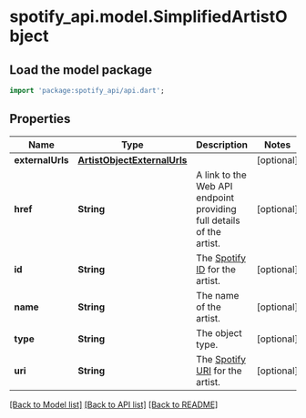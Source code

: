 # spotify_api.model.SimplifiedArtistObject

## Load the model package
```dart
import 'package:spotify_api/api.dart';
```

## Properties
Name | Type | Description | Notes
------------ | ------------- | ------------- | -------------
**externalUrls** | [**ArtistObjectExternalUrls**](ArtistObjectExternalUrls.md) |  | [optional] 
**href** | **String** | A link to the Web API endpoint providing full details of the artist.  | [optional] 
**id** | **String** | The [Spotify ID](/documentation/web-api/concepts/spotify-uris-ids) for the artist.  | [optional] 
**name** | **String** | The name of the artist.  | [optional] 
**type** | **String** | The object type.  | [optional] 
**uri** | **String** | The [Spotify URI](/documentation/web-api/concepts/spotify-uris-ids) for the artist.  | [optional] 

[[Back to Model list]](../README.md#documentation-for-models) [[Back to API list]](../README.md#documentation-for-api-endpoints) [[Back to README]](../README.md)


